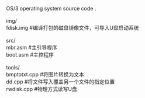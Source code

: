 OS/3 operating system source code . <br>
<br>
img/ <br>
fdisk.img     #编译打包的磁盘镜像文件，可导入U盘启动系统 <br>
<br>
src/ <br>
mbr.asm   #主引导程序 <br>
boot.asm  #主控程序 <br>
<br>
tools/ <br>
bmptotxt.cpp  #将图片转换为文本 <br>
dd.cpp        #将文件写入覆盖另一个文件的指定位置 <br>
rwdisk.cpp    #物理方式读写U盘 <br>
 
